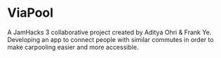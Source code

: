 # ViaPool
A JamHacks 3 collaborative project created by Aditya Ohri & Frank Ye.
Developing an app to connect people with similar commutes in order to make carpooling easier and more accessible.
